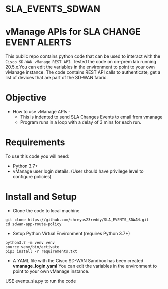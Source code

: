 # SLA_EVENTS_SDWAN



# vManage APIs for SLA CHANGE EVENT ALERTS

This public repo contains python code that can be used to interact with the `Cisco SD-WAN vManage REST API`. Tested the code on on-prem lab running 20.5.x.You can edit the variables in the environment to point to your own vManage instance. The code contains REST API calls to authenticate, get a list of devices that are part of the SD-WAN fabric. 



# Objective 

*   How to use vManage APIs - 
    - This is indented to send SLA Changes Events to email from vmanage 
    - Program runs in a loop with a delay of 3 mins for each run.
    

# Requirements

To use this code you will need:

* Python 3.7+
* vManage user login details. (User should have privilege level to configure policies)

# Install and Setup

- Clone the code to local machine.

```
git clone https://github.com/shreyas23reddy/SLA_EVENTS_SDWAN.git
cd sdwan-app-route-policy
```
- Setup Python Virtual Environment (requires Python 3.7+)

```
python3.7 -m venv venv
source venv/bin/activate
pip3 install -r requirements.txt
```

- A YAML file with the Cisco SD-WAN Sandbox has been created **vmanage_login.yaml** You can edit the variables in the environment to point to your own vManage instance.



USE events_sla.py to run the code 

